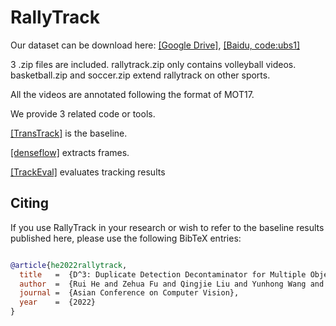 # RallyTrack
Our dataset can be download here: [[Google Drive]](https://drive.google.com/drive/folders/1DcXge6f_gs_hp1gLK9H4ihajFTlPL7Yv?usp=sharing),  [[Baidu, code:ubs1]](https://pan.baidu.com/s/1g3-V8xwLles5ebAomBmhRw)

3 .zip files are included. rallytrack.zip only contains volleyball videos. basketball.zip and soccer.zip extend rallytrack on other sports.

All the videos are annotated following the format of MOT17.

We provide 3 related code or tools.

[[TransTrack]](https://github.com/PeizeSun/TransTrack) is the baseline.

[[denseflow]](https://github.com/open-mmlab/denseflow.git) extracts frames.

[[TrackEval]](https://github.com/JonathonLuiten/TrackEval) evaluates tracking results

## Citing

If you use RallyTrack in your research or wish to refer to the baseline results published here, please use the following BibTeX entries:

```BibTeX

@article{he2022rallytrack,
  title   =  {D^3: Duplicate Detection Decontaminator for Multiple Object Tracking on Sports Video},
  author  =  {Rui He and Zehua Fu and Qingjie Liu and Yunhong Wang and Xunxun Chen},
  journal =  {Asian Conference on Computer Vision},
  year    =  {2022}
}

```
